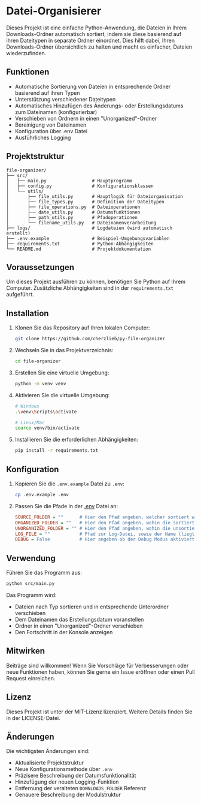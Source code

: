 # Datei-Organisierer

Dieses Projekt ist eine einfache Python-Anwendung, die Dateien in Ihrem Downloads-Ordner automatisch sortiert, indem sie diese basierend auf ihren Dateitypen in separate Ordner einordnet. Dies hilft dabei, Ihren Downloads-Ordner übersichtlich zu halten und macht es einfacher, Dateien wiederzufinden.

## Funktionen

-   Automatische Sortierung von Dateien in entsprechende Ordner basierend auf ihren Typen
-   Unterstützung verschiedener Dateitypen
-   Automatisches Hinzufügen des Änderungs- oder Erstellungsdatums zum Dateinamen (konfigurierbar)
-   Verschieben von Ordnern in einen "Unorganized"-Ordner
-   Bereinigung von Dateinamen
-   Konfiguration über .env Datei
-   Ausführliches Logging

## Projektstruktur

```path
file-organizer/
├── src/
│   ├── main.py                 # Hauptprogramm
│   ├── config.py               # Konfigurationsklassen
│   └── utils/
│       ├── file_utils.py       # Hauptlogik für Dateiorganisation
│       ├── file_types.py       # Definition der Dateitypen
│       ├── file_operations.py  # Dateioperationen
│       ├── date_utils.py       # Datumsfunktionen
│       ├── path_utils.py       # Pfadoperationen
│       └── filename_utils.py   # Dateinamenverarbeitung
├── logs/                       # Logdateien (wird automatisch erstellt)
├── .env.example                # Beispiel-Umgebungsvariablen
├── requirements.txt            # Python-Abhängigkeiten
└── README.md                   # Projektdokumentation
```

## Voraussetzungen

Um dieses Projekt ausführen zu können, benötigen Sie Python auf Ihrem Computer. Zusätzliche Abhängigkeiten sind in der `requirements.txt` aufgeführt.

## Installation

1. Klonen Sie das Repository auf Ihren lokalen Computer:

    ```bash
    git clone https://github.com/cherzlieb/py-file-organizer
    ```

2. Wechseln Sie in das Projektverzeichnis:

    ```bash
    cd file-organizer
    ```

3. Erstellen Sie eine virtuelle Umgebung:

    ```bash
    python -m venv venv
    ```

4. Aktivieren Sie die virtuelle Umgebung:

    ```bash
    # Windows
    .\venv\Scripts\activate

    # Linux/Mac
    source venv/bin/activate
    ```

5. Installieren Sie die erforderlichen Abhängigkeiten:

    ```bash
    pip install -r requirements.txt
    ```

## Konfiguration

1. Kopieren Sie die `.env.example` Datei zu `.env`:

    ```bash
    cp .env.example .env
    ```

2. Passen Sie die Pfade in der [.env](http://_vscodecontentref_/12) Datei an:

    ```ini
    SOURCE_FOLDER = ""      # Hier den Pfad angeben, welcher sortiert werden soll.
    ORGANIZED_FOLDER = ""   # Hier den Pfad angeben, wohin die sortierten Dateien sollen (in dem Unterordner Organized).
    UNORGANIZED_FOLDER = "" # Hier den Pfad angeben, wohin die unsortierten Ordner sollen (in dem Unterordner Unorganized).
    LOG_FILE = ""           # Pfad zur Log-Datei, sowie der Name (liegt im Projekt-Ordner)
    DEBUG = False           # Hier angeben ob der Debug Modus aktiviert werden soll.
    ```

## Verwendung

Führen Sie das Programm aus:

```bash
python src/main.py
```

Das Programm wird:

-   Dateien nach Typ sortieren und in entsprechende Unterordner verschieben
-   Dem Dateinamen das Erstellungsdatum voranstellen
-   Ordner in einen "Unorganized"-Ordner verschieben
-   Den Fortschritt in der Konsole anzeigen

## Mitwirken

Beiträge sind willkommen! Wenn Sie Vorschläge für Verbesserungen oder neue Funktionen haben, können Sie gerne ein Issue eröffnen oder einen Pull Request einreichen.

## Lizenz

Dieses Projekt ist unter der MIT-Lizenz lizenziert. Weitere Details finden Sie in der LICENSE-Datei.

## Änderungen

Die wichtigsten Änderungen sind:

-   Aktualisierte Projektstruktur
-   Neue Konfigurationsmethode über `.env`
-   Präzisere Beschreibung der Datumsfunktionalität
-   Hinzufügung der neuen Logging-Funktion
-   Entfernung der veralteten `DOWNLOADS_FOLDER` Referenz
-   Genauere Beschreibung der Modulstruktur
